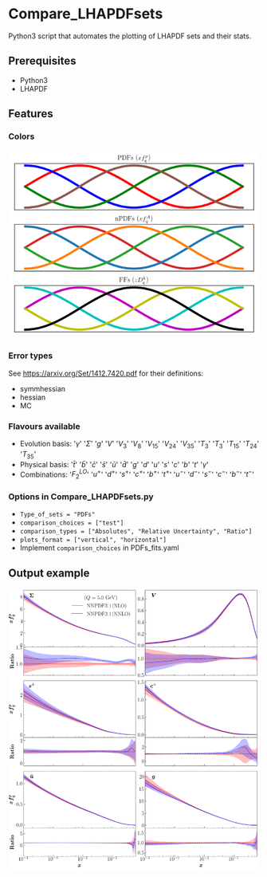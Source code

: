 # Compare_LHAPDFsets
Python3 script that automates the plotting of LHAPDF sets and their stats.

## Prerequisites
- Python3
- LHAPDF

## Features

### Colors
![colors](https://github.com/rabah-khalek/Compare_LHAPDFsets/blob/main/colors.png)

### Error types
See https://arxiv.org/Set/1412.7420.pdf for their definitions:
- symmhessian
- hessian
- MC

### Flavours available
- Evolution basis: '$\gamma$' '$\Sigma$' '$g$' '$V$' '$V_3$' '$V_8$' '$V_{15}$' '$V_{24}$' '$V_{35}$' '$T_{3}$' '$T_{3}$' '$T_{15}$' '$T_{24}$' '$T_{35}$'
- Physical basis: '$\bar{t}$' '$\bar{b}$' '$\bar{c}$' '$\bar{s}$' '$\bar{u}$' '$\bar{d}$' '$g$' '$d$' '$u$' '$s$' '$c$' '$b$' '$t$' '$\gamma$'
- Combinations: '$F_2^{LO}$' '$u^+$' '$d^+$' '$s^+$' '$c^+$' '$b^+$' '$t^+$' '$u^-$' '$d^-$' '$s^-$' '$c^-$' '$b^-$' '$t^-$'

### Options in Compare_LHAPDFsets.py
- `Type_of_sets = "PDFs"`
- `comparison_choices = ["test"]`
- `comparison_types = ["Absolutes", "Relative Uncertainty", "Ratio"]`
- `plots_format = ["vertical", "horizontal"]`
- Implement `comparison_choices` in PDFs_fits.yaml

## Output example

![Absolutes and Ratio ](https://github.com/rabah-khalek/Compare_LHAPDFsets/blob/main/PDFs_fits/test_AbsolutesandRatioPDFs_Q5.png?raw=true)
